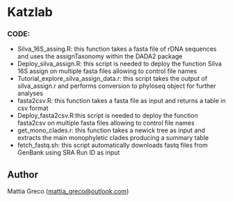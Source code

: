# Katzlab

### CODE:

* Silva_16S_assing.R: this function takes a fasta file of rDNA sequences and uses the assignTaxonomy within the DADA2 package 
* Deploy_silva_assign.R: this script is needed to deploy the function Silva 16S assign on multiple fasta files allowing to control file names
* Tutorial_explore_silva_assign_data.r: this script takes the output of silva_assign.r and performs conversion to phyloseq object for further analyses
* fasta2csv.R: this function takes a fasta file as input and returns a table in csv format
* Deploy_fasta2csv.R:this script is needed to deploy the function fasta2csv on multiple fasta files allowing to control file names
* get_mono_clades.r: this function takes a newick tree as input and extracts the main monophyletic clades producing a summary table
* fetch_fastq.sh: this script automatically downloads fastq files from GenBank using SRA Run ID as input

## Author
Mattia Greco (mattia_greco@outlook.com)
